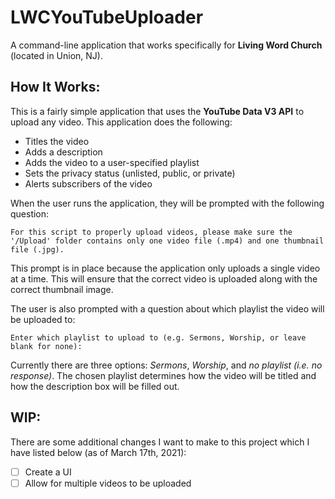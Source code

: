 # LWCYouTubeUploader
A command-line application that works specifically for **Living Word Church** (located in Union, NJ).

## How It Works:
This is a fairly simple application that uses the **YouTube Data V3 API** to upload any video.
This application does the following:
* Titles the video
* Adds a description
* Adds the video to a user-specified playlist
* Sets the privacy status (unlisted, public, or private)
* Alerts subscribers of the video

When the user runs the application, they will be prompted with the following question:
```
For this script to properly upload videos, please make sure the '/Upload' folder contains only one video file (.mp4) and one thumbnail file (.jpg).
```

This prompt is in place because the application only uploads a single video at a time. This will ensure that the correct video is uploaded along with the correct thumbnail image.

The user is also prompted with a question about which playlist the video will be uploaded to:
```
Enter which playlist to upload to (e.g. Sermons, Worship, or leave blank for none):
```

Currently there are three options: _Sermons_, _Worship_, and _no playlist (i.e. no response)_. The chosen playlist determines how the video will be titled and how the description box will be filled out.

## WIP:
There are some additional changes I want to make to this project which I have listed below (as of March 17th, 2021):
- [ ] Create a UI
- [ ] Allow for multiple videos to be uploaded